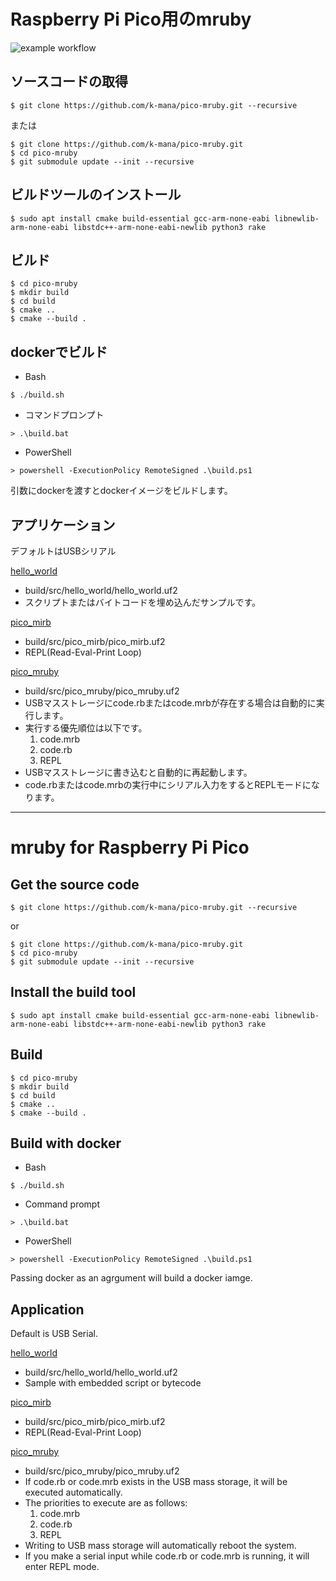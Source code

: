 # Raspberry Pi Pico用のmruby

![example workflow](https://github.com/k-mana/pico-mruby/actions/workflows/build.yml/badge.svg)

## ソースコードの取得
```
$ git clone https://github.com/k-mana/pico-mruby.git --recursive
```
または
```
$ git clone https://github.com/k-mana/pico-mruby.git
$ cd pico-mruby
$ git submodule update --init --recursive
```

## ビルドツールのインストール
```
$ sudo apt install cmake build-essential gcc-arm-none-eabi libnewlib-arm-none-eabi libstdc++-arm-none-eabi-newlib python3 rake
```

## ビルド
```
$ cd pico-mruby
$ mkdir build
$ cd build
$ cmake ..
$ cmake --build .
```

## dockerでビルド
* Bash
```
$ ./build.sh
```
* コマンドプロンプト
```
> .\build.bat
```
* PowerShell
```
> powershell -ExecutionPolicy RemoteSigned .\build.ps1
```
 引数にdockerを渡すとdockerイメージをビルドします。

## アプリケーション
デフォルトはUSBシリアル

[hello_world](src/hello_world)
* build/src/hello_world/hello_world.uf2
* スクリプトまたはバイトコードを埋め込んだサンプルです。

[pico_mirb](src/pico_mirb)
- build/src/pico_mirb/pico_mirb.uf2
- REPL(Read-Eval-Print Loop)

[pico_mruby](src/pico_mruby)
* build/src/pico_mruby/pico_mruby.uf2
* USBマスストレージにcode.rbまたはcode.mrbが存在する場合は自動的に実行します。
* 実行する優先順位は以下です。
	1. code.mrb
	2. code.rb
	3. REPL
* USBマスストレージに書き込むと自動的に再起動します。
* code.rbまたはcode.mrbの実行中にシリアル入力をするとREPLモードになります。

-------------------------------------------------------------------------------
# mruby for Raspberry Pi Pico

## Get the source code
```
$ git clone https://github.com/k-mana/pico-mruby.git --recursive
```
or
```
$ git clone https://github.com/k-mana/pico-mruby.git
$ cd pico-mruby
$ git submodule update --init --recursive
```

## Install the build tool
```
$ sudo apt install cmake build-essential gcc-arm-none-eabi libnewlib-arm-none-eabi libstdc++-arm-none-eabi-newlib python3 rake
```

## Build
```
$ cd pico-mruby
$ mkdir build
$ cd build
$ cmake ..
$ cmake --build .
```

## Build with docker
* Bash
```
$ ./build.sh
```
* Command prompt
```
> .\build.bat
```
* PowerShell
```
> powershell -ExecutionPolicy RemoteSigned .\build.ps1
```
 Passing docker as an agrgument will build a docker iamge.

## Application
Default is USB Serial.

[hello_world](src/hello_world)
* build/src/hello_world/hello_world.uf2
* Sample with embedded script or bytecode

[pico_mirb](src/pico_mirb)
* build/src/pico_mirb/pico_mirb.uf2
* REPL(Read-Eval-Print Loop)

[pico_mruby](src/pico_mruby)
* build/src/pico_mruby/pico_mruby.uf2
* If code.rb or code.mrb exists in the USB mass storage, it will be executed automatically.
* The priorities to execute are as follows:
	1. code.mrb
	2. code.rb
	3. REPL
* Writing to USB mass storage will automatically reboot the system.
* If you make a serial input while code.rb or code.mrb is running, it will enter REPL mode.
